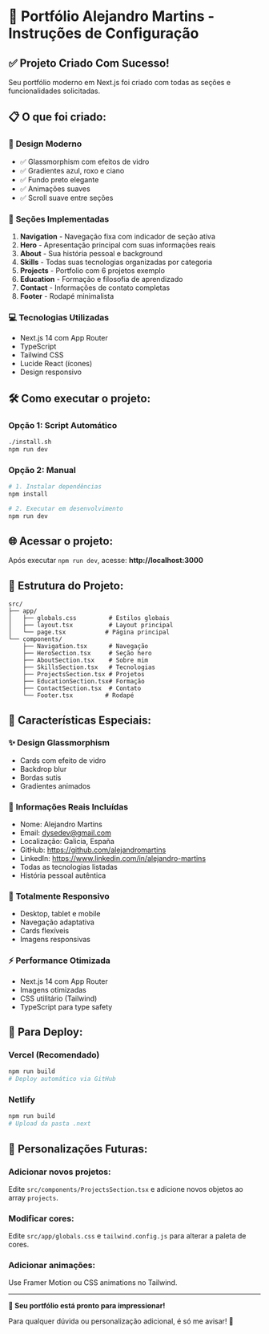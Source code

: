 # 🚀 Portfólio Alejandro Martins - Instruções de Configuração

## ✅ Projeto Criado Com Sucesso!

Seu portfólio moderno em Next.js foi criado com todas as seções e funcionalidades solicitadas.

## 📋 O que foi criado:

### 🎨 **Design Moderno**
- ✅ Glassmorphism com efeitos de vidro
- ✅ Gradientes azul, roxo e ciano
- ✅ Fundo preto elegante
- ✅ Animações suaves
- ✅ Scroll suave entre seções

### 📱 **Seções Implementadas**
1. **Navigation** - Navegação fixa com indicador de seção ativa
2. **Hero** - Apresentação principal com suas informações reais
3. **About** - Sua história pessoal e background
4. **Skills** - Todas suas tecnologias organizadas por categoria
5. **Projects** - Portfolio com 6 projetos exemplo
6. **Education** - Formação e filosofia de aprendizado
7. **Contact** - Informações de contato completas
8. **Footer** - Rodapé minimalista

### 💻 **Tecnologias Utilizadas**
- Next.js 14 com App Router
- TypeScript
- Tailwind CSS
- Lucide React (ícones)
- Design responsivo

## 🛠️ Como executar o projeto:

### Opção 1: Script Automático
```bash
./install.sh
npm run dev
```

### Opção 2: Manual
```bash
# 1. Instalar dependências
npm install

# 2. Executar em desenvolvimento
npm run dev
```

## 🌐 Acessar o projeto:
Após executar `npm run dev`, acesse: **http://localhost:3000**

## 📁 Estrutura do Projeto:
```
src/
├── app/
│   ├── globals.css         # Estilos globais
│   ├── layout.tsx          # Layout principal
│   └── page.tsx           # Página principal
└── components/
    ├── Navigation.tsx      # Navegação
    ├── HeroSection.tsx     # Seção hero
    ├── AboutSection.tsx    # Sobre mim
    ├── SkillsSection.tsx   # Tecnologias
    ├── ProjectsSection.tsx # Projetos
    ├── EducationSection.tsx# Formação
    ├── ContactSection.tsx  # Contato
    └── Footer.tsx         # Rodapé
```

## 🎨 Características Especiais:

### ✨ **Design Glassmorphism**
- Cards com efeito de vidro
- Backdrop blur
- Bordas sutis
- Gradientes animados

### 🎯 **Informações Reais Incluídas**
- Nome: Alejandro Martins
- Email: dysedev@gmail.com
- Localização: Galicia, España
- GitHub: https://github.com/alejandromartins
- LinkedIn: https://www.linkedin.com/in/alejandro-martins
- Todas as tecnologias listadas
- História pessoal autêntica

### 📱 **Totalmente Responsivo**
- Desktop, tablet e mobile
- Navegação adaptativa
- Cards flexíveis
- Imagens responsivas

### ⚡ **Performance Otimizada**
- Next.js 14 com App Router
- Imagens otimizadas
- CSS utilitário (Tailwind)
- TypeScript para type safety

## 🚀 Para Deploy:

### Vercel (Recomendado)
```bash
npm run build
# Deploy automático via GitHub
```

### Netlify
```bash
npm run build
# Upload da pasta .next
```

## 🔧 Personalizações Futuras:

### Adicionar novos projetos:
Edite `src/components/ProjectsSection.tsx` e adicione novos objetos ao array `projects`.

### Modificar cores:
Edite `src/app/globals.css` e `tailwind.config.js` para alterar a paleta de cores.

### Adicionar animações:
Use Framer Motion ou CSS animations no Tailwind.

---

**🎉 Seu portfólio está pronto para impressionar!**

Para qualquer dúvida ou personalização adicional, é só me avisar! 🚀